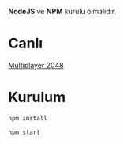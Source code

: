 **NodeJS** ve **NPM** kurulu olmalıdır.

Canlı
=====

[Multiplayer 2048](http://multi-player-2048.herokuapp.com/game)

Kurulum
======

```
npm install
```

```
npm start
```